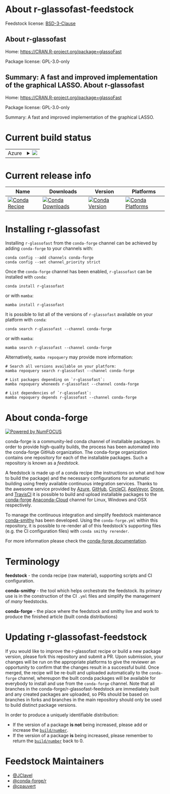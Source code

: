 About r-glassofast-feedstock
============================

Feedstock license: [BSD-3-Clause](https://github.com/conda-forge/r-glassofast-feedstock/blob/main/LICENSE.txt)

About r-glassofast
------------------

Home: https://CRAN.R-project.org/package=glassoFast

Package license: GPL-3.0-only

Summary: A fast and improved implementation of the graphical LASSO.
About r-glassofast
------------------

Home: https://CRAN.R-project.org/package=glassoFast

Package license: GPL-3.0-only

Summary: A fast and improved implementation of the graphical LASSO.

Current build status
====================


<table>
    
  <tr>
    <td>Azure</td>
    <td>
      <details>
        <summary>
          <a href="https://dev.azure.com/conda-forge/feedstock-builds/_build/latest?definitionId=11059&branchName=main">
            <img src="https://dev.azure.com/conda-forge/feedstock-builds/_apis/build/status/r-glassofast-feedstock?branchName=main">
          </a>
        </summary>
        <table>
          <thead><tr><th>Variant</th><th>Status</th></tr></thead>
          <tbody><tr>
              <td>linux_64_r_base4.2</td>
              <td>
                <a href="https://dev.azure.com/conda-forge/feedstock-builds/_build/latest?definitionId=11059&branchName=main">
                  <img src="https://dev.azure.com/conda-forge/feedstock-builds/_apis/build/status/r-glassofast-feedstock?branchName=main&jobName=linux&configuration=linux%20linux_64_r_base4.2" alt="variant">
                </a>
              </td>
            </tr><tr>
              <td>linux_64_r_base4.3</td>
              <td>
                <a href="https://dev.azure.com/conda-forge/feedstock-builds/_build/latest?definitionId=11059&branchName=main">
                  <img src="https://dev.azure.com/conda-forge/feedstock-builds/_apis/build/status/r-glassofast-feedstock?branchName=main&jobName=linux&configuration=linux%20linux_64_r_base4.3" alt="variant">
                </a>
              </td>
            </tr><tr>
              <td>osx_64_r_base4.2</td>
              <td>
                <a href="https://dev.azure.com/conda-forge/feedstock-builds/_build/latest?definitionId=11059&branchName=main">
                  <img src="https://dev.azure.com/conda-forge/feedstock-builds/_apis/build/status/r-glassofast-feedstock?branchName=main&jobName=osx&configuration=osx%20osx_64_r_base4.2" alt="variant">
                </a>
              </td>
            </tr><tr>
              <td>osx_64_r_base4.3</td>
              <td>
                <a href="https://dev.azure.com/conda-forge/feedstock-builds/_build/latest?definitionId=11059&branchName=main">
                  <img src="https://dev.azure.com/conda-forge/feedstock-builds/_apis/build/status/r-glassofast-feedstock?branchName=main&jobName=osx&configuration=osx%20osx_64_r_base4.3" alt="variant">
                </a>
              </td>
            </tr><tr>
              <td>osx_arm64_r_base4.2</td>
              <td>
                <a href="https://dev.azure.com/conda-forge/feedstock-builds/_build/latest?definitionId=11059&branchName=main">
                  <img src="https://dev.azure.com/conda-forge/feedstock-builds/_apis/build/status/r-glassofast-feedstock?branchName=main&jobName=osx&configuration=osx%20osx_arm64_r_base4.2" alt="variant">
                </a>
              </td>
            </tr><tr>
              <td>osx_arm64_r_base4.3</td>
              <td>
                <a href="https://dev.azure.com/conda-forge/feedstock-builds/_build/latest?definitionId=11059&branchName=main">
                  <img src="https://dev.azure.com/conda-forge/feedstock-builds/_apis/build/status/r-glassofast-feedstock?branchName=main&jobName=osx&configuration=osx%20osx_arm64_r_base4.3" alt="variant">
                </a>
              </td>
            </tr><tr>
              <td>win_64</td>
              <td>
                <a href="https://dev.azure.com/conda-forge/feedstock-builds/_build/latest?definitionId=11059&branchName=main">
                  <img src="https://dev.azure.com/conda-forge/feedstock-builds/_apis/build/status/r-glassofast-feedstock?branchName=main&jobName=win&configuration=win%20win_64_" alt="variant">
                </a>
              </td>
            </tr>
          </tbody>
        </table>
      </details>
    </td>
  </tr>
</table>

Current release info
====================

| Name | Downloads | Version | Platforms |
| --- | --- | --- | --- |
| [![Conda Recipe](https://img.shields.io/badge/recipe-r--glassofast-green.svg)](https://anaconda.org/conda-forge/r-glassofast) | [![Conda Downloads](https://img.shields.io/conda/dn/conda-forge/r-glassofast.svg)](https://anaconda.org/conda-forge/r-glassofast) | [![Conda Version](https://img.shields.io/conda/vn/conda-forge/r-glassofast.svg)](https://anaconda.org/conda-forge/r-glassofast) | [![Conda Platforms](https://img.shields.io/conda/pn/conda-forge/r-glassofast.svg)](https://anaconda.org/conda-forge/r-glassofast) |

Installing r-glassofast
=======================

Installing `r-glassofast` from the `conda-forge` channel can be achieved by adding `conda-forge` to your channels with:

```
conda config --add channels conda-forge
conda config --set channel_priority strict
```

Once the `conda-forge` channel has been enabled, `r-glassofast` can be installed with `conda`:

```
conda install r-glassofast
```

or with `mamba`:

```
mamba install r-glassofast
```

It is possible to list all of the versions of `r-glassofast` available on your platform with `conda`:

```
conda search r-glassofast --channel conda-forge
```

or with `mamba`:

```
mamba search r-glassofast --channel conda-forge
```

Alternatively, `mamba repoquery` may provide more information:

```
# Search all versions available on your platform:
mamba repoquery search r-glassofast --channel conda-forge

# List packages depending on `r-glassofast`:
mamba repoquery whoneeds r-glassofast --channel conda-forge

# List dependencies of `r-glassofast`:
mamba repoquery depends r-glassofast --channel conda-forge
```


About conda-forge
=================

[![Powered by
NumFOCUS](https://img.shields.io/badge/powered%20by-NumFOCUS-orange.svg?style=flat&colorA=E1523D&colorB=007D8A)](https://numfocus.org)

conda-forge is a community-led conda channel of installable packages.
In order to provide high-quality builds, the process has been automated into the
conda-forge GitHub organization. The conda-forge organization contains one repository
for each of the installable packages. Such a repository is known as a *feedstock*.

A feedstock is made up of a conda recipe (the instructions on what and how to build
the package) and the necessary configurations for automatic building using freely
available continuous integration services. Thanks to the awesome service provided by
[Azure](https://azure.microsoft.com/en-us/services/devops/), [GitHub](https://github.com/),
[CircleCI](https://circleci.com/), [AppVeyor](https://www.appveyor.com/),
[Drone](https://cloud.drone.io/welcome), and [TravisCI](https://travis-ci.com/)
it is possible to build and upload installable packages to the
[conda-forge](https://anaconda.org/conda-forge) [Anaconda-Cloud](https://anaconda.org/)
channel for Linux, Windows and OSX respectively.

To manage the continuous integration and simplify feedstock maintenance
[conda-smithy](https://github.com/conda-forge/conda-smithy) has been developed.
Using the ``conda-forge.yml`` within this repository, it is possible to re-render all of
this feedstock's supporting files (e.g. the CI configuration files) with ``conda smithy rerender``.

For more information please check the [conda-forge documentation](https://conda-forge.org/docs/).

Terminology
===========

**feedstock** - the conda recipe (raw material), supporting scripts and CI configuration.

**conda-smithy** - the tool which helps orchestrate the feedstock.
                   Its primary use is in the construction of the CI ``.yml`` files
                   and simplify the management of *many* feedstocks.

**conda-forge** - the place where the feedstock and smithy live and work to
                  produce the finished article (built conda distributions)


Updating r-glassofast-feedstock
===============================

If you would like to improve the r-glassofast recipe or build a new
package version, please fork this repository and submit a PR. Upon submission,
your changes will be run on the appropriate platforms to give the reviewer an
opportunity to confirm that the changes result in a successful build. Once
merged, the recipe will be re-built and uploaded automatically to the
`conda-forge` channel, whereupon the built conda packages will be available for
everybody to install and use from the `conda-forge` channel.
Note that all branches in the conda-forge/r-glassofast-feedstock are
immediately built and any created packages are uploaded, so PRs should be based
on branches in forks and branches in the main repository should only be used to
build distinct package versions.

In order to produce a uniquely identifiable distribution:
 * If the version of a package **is not** being increased, please add or increase
   the [``build/number``](https://docs.conda.io/projects/conda-build/en/latest/resources/define-metadata.html#build-number-and-string).
 * If the version of a package **is** being increased, please remember to return
   the [``build/number``](https://docs.conda.io/projects/conda-build/en/latest/resources/define-metadata.html#build-number-and-string)
   back to 0.

Feedstock Maintainers
=====================

* [@JClavel](https://github.com/JClavel/)
* [@conda-forge/r](https://github.com/conda-forge/r/)
* [@cpauvert](https://github.com/cpauvert/)

